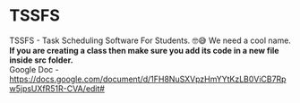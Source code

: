 # TSSFS
TSSFS - Task Scheduling Software For Students. 🤓😅 We need a cool name.<br/>
**If you are creating a class then make sure you add its code in a new file inside src folder.**<br/>
Google Doc - https://docs.google.com/document/d/1FH8NuSXVpzHmYYtKzLB0ViCB7Rpw5jpsUXfR51R-CVA/edit#
